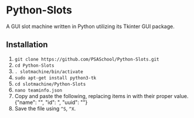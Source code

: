 # Python-Slots
A GUI slot machine written in Python utilizing its Tkinter GUI package.

## Installation
1. `git clone https://github.com/PSASchool/Python-Slots.git`
2. `cd Python-Slots`
3. `. slotmachine/bin/activate`
4. `sudo apt-get install python3-tk`
5. `cd slotmachine/Python-Slots`
6. `nano teaminfo.json`
7. Copy and paste the following, replacing items in <these brackets> with their proper value.
  {"name": "<teamname>", "id": "<teamid>, "uuid": "<teamuuid>"}
8. Save the file using `^S`, `^X`.
